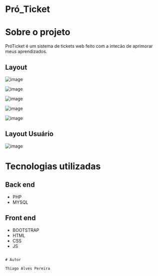 # Pró_Ticket

# Sobre o projeto

PróTicket é um sistema de tickets web feito com a intecão de aprimorar meus aprendizados.

## Layout 
![image](https://user-images.githubusercontent.com/91577622/152393347-b317cf80-1064-4b65-b808-19f60e02c9c8.png)

![image](https://user-images.githubusercontent.com/91577622/152393675-0a273367-9aa3-481a-b599-3b166ae87053.png)

![image](https://user-images.githubusercontent.com/91577622/152393863-6dc182df-fd3e-405e-8fdd-d66905a3ba51.png)

![image](https://user-images.githubusercontent.com/91577622/152395120-d93baa71-74a9-4071-a68b-0a50347daf19.png)

![image](https://user-images.githubusercontent.com/91577622/152394058-c64719aa-6828-4515-897f-28d5fc5ac9d6.png)

## Layout Usuário

![image](https://user-images.githubusercontent.com/91577622/152394501-0880c8e1-2c81-4edc-8330-a7fd4004d324.png)


# Tecnologias utilizadas
## Back end
- PHP
- MYSQL
## Front end
- BOOTSTRAP
- HTML
- CSS
- JS

```

# Autor

Thiago Alves Pereira